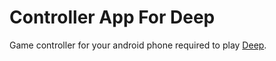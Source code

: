# Controller App For Deep

Game controller for your android phone required to play [Deep](https://github.com/chillpert/deep).
